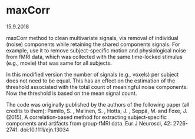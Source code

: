 # maxCorr
15.9.2018

maxCorr method to clean multivariate signals, via removal of individual (noise) components while retaining the shared components signals. For example, use it to remove subject-specific motion and physiological noise from fMRI data, which was collected with the same time-locked stimulus (e.g., movie) that was same for all subjects.

In this modified version the number of signals (e.g., voxels) per subject does not need to be equal. This has an effect on the estimation of the threshold associated with the total count of meaningful noise components. Now the threshold is based on the mean signal count.

The code was originally published by the authors of the following paper (all credits to them):
Pamilo, S. , Malinen, S. , Hotta, J. , Seppä, M. and Foxe, J. (2015), A correlation‐based method for extracting subject‐specific components and artifacts from group‐fMRI data. Eur J Neurosci, 42: 2726-2741. doi:10.1111/ejn.13034

